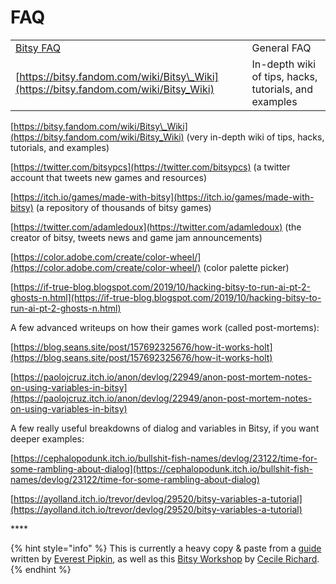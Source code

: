 # FAQ

|  |  |
| :--- | :--- |
| [Bitsy FAQ](https://docs.google.com/document/d/1jRz3wgkQU3kZN_LGChw4UlMWhVoc145J-euBtkr7NeE/edit) | General FAQ |
| [https://bitsy.fandom.com/wiki/Bitsy\_Wiki](https://bitsy.fandom.com/wiki/Bitsy_Wiki) | In-depth wiki of tips, hacks, tutorials, and examples |



[https://bitsy.fandom.com/wiki/Bitsy\_Wiki](https://bitsy.fandom.com/wiki/Bitsy_Wiki) \(very in-depth wiki of tips, hacks, tutorials, and examples\)

[https://twitter.com/bitsypcs](https://twitter.com/bitsypcs) \(a twitter account that tweets new games and resources\)

[https://itch.io/games/made-with-bitsy](https://itch.io/games/made-with-bitsy) \(a repository of thousands of bitsy games\)

[https://twitter.com/adamledoux](https://twitter.com/adamledoux) \(the creator of bitsy, tweets news and game jam announcements\)

[https://color.adobe.com/create/color-wheel/](https://color.adobe.com/create/color-wheel/) \(color palette picker\)

[https://if-true-blog.blogspot.com/2019/10/hacking-bitsy-to-run-ai-pt-2-ghosts-n.html](https://if-true-blog.blogspot.com/2019/10/hacking-bitsy-to-run-ai-pt-2-ghosts-n.html)

A few advanced writeups on how their games work \(called post-mortems\):

[https://blog.seans.site/post/157692325676/how-it-works-holt](https://blog.seans.site/post/157692325676/how-it-works-holt)

[https://paolojcruz.itch.io/anon/devlog/22949/anon-post-mortem-notes-on-using-variables-in-bitsy](https://paolojcruz.itch.io/anon/devlog/22949/anon-post-mortem-notes-on-using-variables-in-bitsy)  


A few really useful breakdowns of dialog and variables in Bitsy, if you want deeper examples: 

[https://cephalopodunk.itch.io/bullshit-fish-names/devlog/23122/time-for-some-rambling-about-dialog](https://cephalopodunk.itch.io/bullshit-fish-names/devlog/23122/time-for-some-rambling-about-dialog) 

[https://ayolland.itch.io/trevor/devlog/29520/bitsy-variables-a-tutorial](https://ayolland.itch.io/trevor/devlog/29520/bitsy-variables-a-tutorial) 

\*\*\*\*

{% hint style="info" %}
This is currently a heavy copy & paste from a [guide](https://docs.google.com/document/d/11pfwuJ8GR1RViwL1nkvbD7pEqokDH9RLtamzxrsJuEc) written by [Everest Pipkin](https://twitter.com/everestpipkin), as well as this [Bitsy Workshop](https://static1.squarespace.com/static/58930a6c893fc0a33ae624db/t/5bacd94ac83025ead3937071/1538054510407/BITSY-WORKSHOP.pdf) by [Cecile Richard](https://haraiva.itch.io/).
{% endhint %}

